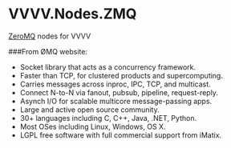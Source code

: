 VVVV.Nodes.ZMQ
==============

[ZeroMQ](http://www.zeromq.org/) nodes for VVVV

###From ØMQ website:
* Socket library that acts as a concurrency framework.
* Faster than TCP, for clustered products and supercomputing.
* Carries messages across inproc, IPC, TCP, and multicast.
* Connect N-to-N via fanout, pubsub, pipeline, request-reply.
* Asynch I/O for scalable multicore message-passing apps.
* Large and active open source community.
* 30+ languages including C, C++, Java, .NET, Python.
* Most OSes including Linux, Windows, OS X.
* LGPL free software with full commercial support from iMatix.